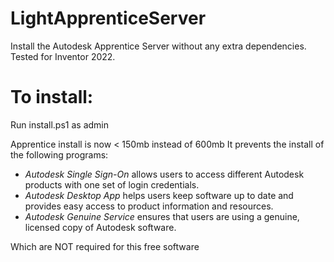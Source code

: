 # LightApprenticeServer
Install the Autodesk Apprentice Server without any extra dependencies. Tested for Inventor 2022.

# To install:
Run install.ps1 as admin

Apprentice install is now < 150mb instead of 600mb
It prevents the install of the following programs:
- *Autodesk Single Sign-On* allows users to access different Autodesk products with one set of login credentials.
- *Autodesk Desktop App* helps users keep software up to date and provides easy access to product information and resources.
- *Autodesk Genuine Service* ensures that users are using a genuine, licensed copy of Autodesk software.

Which are NOT required for this free software
